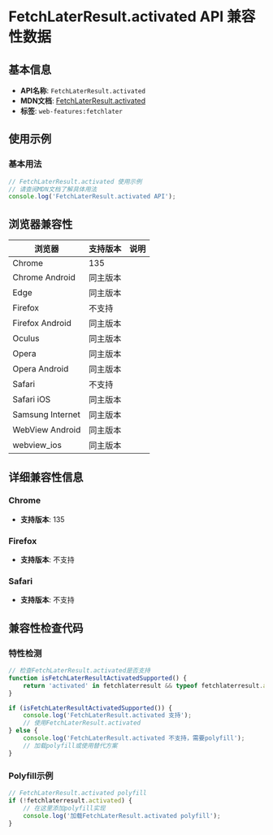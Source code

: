 # FetchLaterResult.activated API 兼容性数据

## 基本信息

- **API名称**: `FetchLaterResult.activated`
- **MDN文档**: [FetchLaterResult.activated](https://developer.mozilla.org/docs/Web/API/FetchLaterResult/activated)
- **标签**: `web-features:fetchlater`

## 使用示例

### 基本用法

```javascript
// FetchLaterResult.activated 使用示例
// 请查阅MDN文档了解具体用法
console.log('FetchLaterResult.activated API');
```

## 浏览器兼容性

| 浏览器 | 支持版本 | 说明 |
|--------|----------|------|
| Chrome | 135 |  |
| Chrome Android | 同主版本 |  |
| Edge | 同主版本 |  |
| Firefox | 不支持 |  |
| Firefox Android | 同主版本 |  |
| Oculus | 同主版本 |  |
| Opera | 同主版本 |  |
| Opera Android | 同主版本 |  |
| Safari | 不支持 |  |
| Safari iOS | 同主版本 |  |
| Samsung Internet | 同主版本 |  |
| WebView Android | 同主版本 |  |
| webview_ios | 同主版本 |  |

## 详细兼容性信息

### Chrome

- **支持版本**: 135

### Firefox

- **支持版本**: 不支持

### Safari

- **支持版本**: 不支持

## 兼容性检查代码

### 特性检测

```javascript
// 检查FetchLaterResult.activated是否支持
function isFetchLaterResultActivatedSupported() {
    return 'activated' in fetchlaterresult && typeof fetchlaterresult.activated === 'function';
}

if (isFetchLaterResultActivatedSupported()) {
    console.log('FetchLaterResult.activated 支持');
    // 使用FetchLaterResult.activated
} else {
    console.log('FetchLaterResult.activated 不支持，需要polyfill');
    // 加载polyfill或使用替代方案
}
```

### Polyfill示例

```javascript
// FetchLaterResult.activated polyfill
if (!fetchlaterresult.activated) {
    // 在这里添加polyfill实现
    console.log('加载FetchLaterResult.activated polyfill');
}
```

